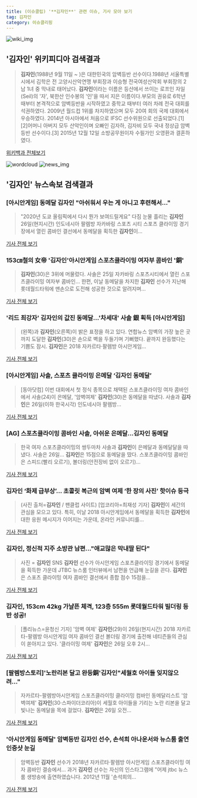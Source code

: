 ```yaml
---
title: (이슈클립) '**김자인**' 관련 이슈, 기사 모아 보기
tag: 김자인
category: 이슈클리핑
---
```

![wiki_img](https://user-images.githubusercontent.com/42597476/44503234-41136a80-a6d0-11e8-9071-6fc6418eafe4.png)
## **'**김자인**'** 위키피디아 검색결과
>**김자인**(1988년 9월 11일 ~ )은 대한민국의 암벽등반 선수이다.1988년 서울특별시에서 김학은 전 고양시산악연맹 부회장과 이승형 전국여성산악회 부회장의 2남 1녀 중 막내로 태어났다. **김자인**이라는 이름은 등산에서 쓰이는 로프인 자일(Seil)의 '자', 북한산 인수봉의 '인'을 따서 지은 이름이다.부모의 권유로 6학년 때부터 본격적으로 암벽등반을 시작하였고 중학교 때부터 여러 차례 전국 대회를 석권하였다. 2009년 월드컵 1위를 차지하였으며 모두 20여 회의 국제 대회에서 우승하였다. 2014년 아시아에서 처음으로 IFSC 선수위원으로 선출되었다.[1][2]어머니 아버지 모두 산악인이며 오빠인 김자하, 김자비 모두 국내 정상급 암벽등반 선수이다.[3] 2015년 12월 12일 소방공무원이자 수필가인 오영환과 결혼하였다.

<a href="https://ko.wikipedia.org/wiki/김자인" target="_blank">위키백과 전체보기</a>

![wordcloud](https://s3.ap-northeast-2.amazonaws.com/lyrics101-wordcloud/2018-08-26-1535274376.png)
![news_img](https://user-images.githubusercontent.com/42597476/44507050-1206f400-a6e4-11e8-8d98-7ffbfebb353f.png)
## **'**김자인**'** 뉴스속보 검색결과
### [아시안게임] 동메달 **김자인** "아쉬워서 우는 게 아니고 후련해서…"

>"2020년 도쿄 올림픽에서 다시 뭔가 보여드릴게요" 다짐 눈물 흘리는 **김자인** 26일(현지시간) 인도네시아 팔렘방 자카바링 스포츠 시티 스포츠 클라이밍 경기장에서 열린 콤바인 결선에서 동메달을 획득한 **김자인**이...

<a href="http://app.yonhapnews.co.kr/YNA/Basic/SNS/r.aspx?c=AKR20180826038100007&did=1195m" target="_blank">기사 전체 보기</a>

### 153㎝철의 女帝 '**김자인**'아시안게임 스포츠클라이밍 여자부 콤바인 '銅'

>**김자인**(30)은 3위에 머물렀다. 사솔은 25일 자카바링 스포츠시티에서 열린 스포츠클라이밍 여자부 콤바인... 한편, 이날 동메달을 차지한 **김자인** 선수가 지난해 롯데월드타워에 맨손으로 도전해 성공한 것으로 알려지며...

<a href="http://www.gyotongn.com/news/articleView.html?idxno=196719" target="_blank">기사 전체 보기</a>

### '리드 최강자' **김자인**의 값진 동메달…'차세대' 사솔 銀 획득 [아시안게임]

>(왼쪽)과 **김자인**(오른쪽)이 밝은 표정을 하고 있다. 연합뉴스 암벽의 가장 높은 곳까지 도달한 **김자인**(30)은 손으로 벽을 두들기며 기뻐했다. 끝까지 완등했다는 기쁨도 잠시. **김자인**은 2018 자카르타·팔렘방 아시안게임...

<a href="http://sports.khan.co.kr/news/sk_index.html?art_id=201808261606003&sec_id=530101&pt=nv" target="_blank">기사 전체 보기</a>

### [아시안게임] 사솔, 스포츠 클라이밍 은메달 ‘**김자인** 동메달’

>[동아닷컴] 이번 대회에서 첫 정식 종목으로 채택된 스포츠클라이밍 여자 콤바인에서 사솔(24)이 은메달, '암벽여제' **김자인**(30)은 동메달을 따냈다. 사솔과 **김자인**은 26일(이하 한국시각) 인도네시아 팔렘방...

<a href="http://sports.donga.com/3/all/20180826/91680521/2" target="_blank">기사 전체 보기</a>

### [AG] 스포츠클라이밍 콤바인 사솔, 아쉬운 은메달…**김자인** 동메달

>한국 여자 스포츠클라이밍의 쌍두마차 사솔과 **김자인**이 은메달과 동메달달을 따냈다. 사솔은 26일... **김자인**은 15점으로 동메달을 땄다. 스포츠클라이밍 콤바인은 스피드(빨리 오르기), 볼더링(안전장비 없이 오르기)...

<a href="http://www.osen.co.kr/article/G1110975395" target="_blank">기사 전체 보기</a>

### **김자인** ‘화제 급부상’... 초콜릿 복근의 암벽 여제 ‘한 장의 사진’ 핫이슈 등극

>(사진 출처=**김자인** / 팬클럽 사이트) [업코리아=최재성 기자] **김자인**이 세간의 관심을 모으고 있다. 특히, 이날 2018 아시안게임에서 동메달을 획득한 **김자인**에 대한 응원 메시지가 이어지는 가운데, 온라인 커뮤니티를...

<a href="http://www.upkorea.net/news/articleView.html?idxno=375883" target="_blank">기사 전체 보기</a>

### **김자인**, 정신적 지주 소방관 남편..."애교많은 막내딸 된다"

>사진 = **김자인** SNS **김자인** 선수가 아시안게임 스포츠클라이밍 경기에서 동메달을 획득한 가운데 JTBC 뉴스룸 인터뷰에서 남편을 언급해 눈길을 끈다. **김자인**은 스포츠 클라이밍 여자 콤바인 결선에서 종합 점수 15점을...

<a href="http://www.gukjenews.com/news/articleView.html?idxno=980693" target="_blank">기사 전체 보기</a>

### **김자인**, 153cm 42kg 가냘픈 체격, 123층 555m 롯데월드타워 빌더링 등반 성공!

>[폴리뉴스=윤청신 기자] '암벽 여제' **김자인**(29)이 26일(현지시간) 2018 자카르타-팔렘방 아시안게임 여자 콤바인 결선 볼더링 경기에 출전해 네티즌들의 관심이 쏟아지고 있다. '클라이밍 여제' **김자인**은 26일 오후 2시...

<a href="http://www.polinews.co.kr/news/article.html?no=365665" target="_blank">기사 전체 보기</a>

### [팔렘방스토리]'노란리본 달고 완등銅'**김자인**"세월호 아이들 잊지않으려..."

>자카르타-팔렘방아시안게임 스포츠클라이밍 클라이밍 컴바인 동메달리스트 '암벽여제' **김자인**(30·스파이더코리아)이 세월호 아이들을 기리는 노란 리본을 달고 빛나는 동메달을 목에 걸었다. **김자인**은 26일 오전...

<a href="http://sports.chosun.com/news/ntype.htm?id=201808270100237070018172&servicedate=20180826" target="_blank">기사 전체 보기</a>

### '아시안게임 동메달' 암벽등반 **김자인** 선수, 손석희 아나운서와 뉴스룸 출연 인증샷 눈길

>암벽등반 **김자인** 선수가 2018년 자카르타·팔렘방 아시안게임 스포츠클라이밍 여자 콤바인 결승에서... 과거 **김자인** 선수는 자신의 인스타그램에 "어제 jtbc 뉴스룸 생방송에 출연하였습니다. 2012년 11월 '손석희의...

<a href="http://www.topstarnews.net/news/articleView.html?idxno=471074" target="_blank">기사 전체 보기</a>


